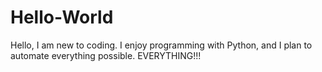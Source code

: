 # Hello-World

Hello, I am new to coding. 
I enjoy programming with Python, and I plan to automate everything possible.
EVERYTHING!!!
